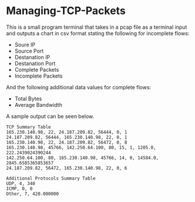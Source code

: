 # Managing-TCP-Packets

This is a small program terminal that takes in a pcap file as a terminal input and outputs a chart in csv format stating the following for incomplete flows:
- Soure IP
- Source Port
- Destanation IP
- Destanation Port
- Complete Packets
- Incomplete Packets

And the following additional data values for complete flows:
- Total Bytes
- Average Bandwidth

A sample output can be seen below.

```
TCP Summary Table
165.230.140.98, 22, 24.187.209.82, 56444, 0, 1
24.187.209.82, 56444, 165.230.140.98, 22, 0, 1
165.230.140.98, 22, 24.187.209.82, 56472, 0, 8
165.230.140.98, 45766, 142.250.64.100, 80, 15, 1, 1205.0, 
222.2439024390244
142.250.64.100, 80, 165.230.140.98, 45766, 14, 0, 14584.0, 
2845.6585365853657
24.187.209.82, 56472, 165.230.140.98, 22, 0, 6

Additional Protocols Summary Table
UDP, 4, 340
ICMP, 0, 0
Other, 7, 420.000000
```
